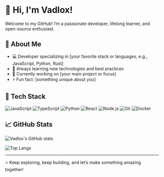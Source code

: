 # 👋 Hi, I'm Vadlox!

Welcome to my GitHub! I’m a passionate developer, lifelong learner, and open-source enthusiast.

## 🚀 About Me

- 💻 Developer specializing in [your favorite stack or languages, e.g., JavaScript, Python, Rust]
- 🌱 Always learning new technologies and best practices
- 🔭 Currently working on [your main project or focus]
- ⚡ Fun fact: [something unique about you]

## 🧩 Tech Stack

![JavaScript](https://img.shields.io/badge/-JavaScript-black?style=flat-square&logo=javascript)
![TypeScript](https://img.shields.io/badge/-TypeScript-black?style=flat-square&logo=typescript)
![Python](https://img.shields.io/badge/-Python-black?style=flat-square&logo=python)
![React](https://img.shields.io/badge/-React-black?style=flat-square&logo=react)
![Node.js](https://img.shields.io/badge/-Node.js-black?style=flat-square&logo=node.js)
![Git](https://img.shields.io/badge/-Git-black?style=flat-square&logo=git)
![Docker](https://img.shields.io/badge/-Docker-black?style=flat-square&logo=docker)

## 📈 GitHub Stats

![Vadlox's GitHub stats](https://github-readme-stats.vercel.app/api?username=Vadlox&show_icons=true&hide_title=true&count_private=true&theme=radical)

![Top Langs](https://github-readme-stats.vercel.app/api/top-langs/?username=Vadlox&layout=compact&theme=radical)

---

⭐️ Keep exploring, keep building, and let’s make something amazing together!
